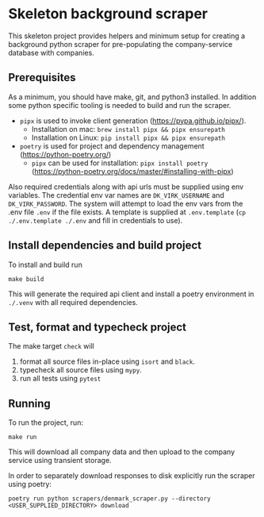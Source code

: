 # Skeleton background scraper

This skeleton project provides helpers and minimum setup for creating a background python scraper for pre-populating
the company-service database with companies.

## Prerequisites

As a minimum, you should have make, git, and python3 installed.
In addition some python specific tooling is needed to build and run the scraper.
 - `pipx` is used to invoke client generation (https://pypa.github.io/pipx/). 
    - Installation on mac: `brew install pipx && pipx ensurepath` 
    - Installation on Linux: `pip install pipx && pipx ensurepath`
 - `poetry` is used for project and dependency management (https://python-poetry.org/)
    - `pipx` can be used for installation: `pipx install poetry` (https://python-poetry.org/docs/master/#installing-with-pipx)

Also required credentials along with api urls must be supplied using env variables. The credential 
env var names are `DK_VIRK_USERNAME` and `DK_VIRK_PASSWORD`. The system will attempt to load the env vars 
from the .env file `.env` if the file exists. A template is supplied at `.env.template` 
(`cp ./.env.template ./.env` and fill in credentials to use). 

## Install dependencies and build project

To install and build run

```
make build
```

This will generate the required api client and install a poetry environment in `./.venv` with
all required dependencies.

## Test, format and typecheck project

The make target `check` will 
 1. format all source files in-place using `isort` and `black`.
 2. typecheck all source files using `mypy`.
 3. run all tests using `pytest`

## Running

To run the project, run:

```
make run
```

This will download all company data and then upload to the company service using transient storage.

In order to separately download responses to disk explicitly run the scraper using poetry:

```
poetry run python scrapers/denmark_scraper.py --directory <USER_SUPPLIED_DIRECTORY> download
```
